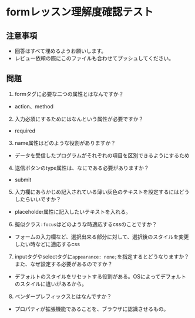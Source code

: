 # formレッスン理解度確認テスト

## 注意事項

- 回答はすべて埋めるようお願いします。
- レビュー依頼の際にこのファイルも合わせてプッシュしてください。

## 問題

1. formタグに必要な二つの属性とはなんですか？
  - action、method

2. 入力必須にするためにはなんという属性が必要ですか？
  - required

3. name属性はどのような役割がありますか？
  - データを受信したプログラムがそれぞれの項目を区別できるようにするため

4. 送信ボタンのtype属性は、なにである必要がありますか？
  - submit

5. 入力欄にあらかじめ記入されている薄い灰色のテキストを設定するにはどうしたらいいですか？
  - placeholder属性に記入したいテキストを入れる。

6. 擬似クラス`:focus`はどのような時適応するcssのことですか？
  - フォームの入力欄など、選択出来る部分に対して、選択後のスタイルを変更したい時などに適応するcss

7. inputタグやselectタグに`appearance: none;`を指定するとどうなりますか？また、なぜ設定する必要があるのですか？
  - デフォルトのスタイルをリセットする役割がある。OSによってデフォルトのスタイルに違いがあるから。

8. ベンダープレフィックスとはなんですか？
  - プロパティが拡張機能であることを、ブラウザに認識させるもの。